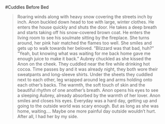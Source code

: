 #Cuddles Before Bed

>Roaring winds along with heavy snow covering the streets inch by inch. Anon buckled down head to toe with large, winter clothes. 
>He enters the house quickly and shuts the door. He takes a deep breath and starts taking off his snow-covered brown coat. He enters the living room to see his soulmate sitting by the fireplace. 
>She turns around, her pink hair matched the flames too well. She smiles and gets up to walk towards her beloved.
>”Blizzard was that bad, huh?” 
>”Yeah, but knowing what was waiting for me back home gave me enough juice to make it back.”
>Aubrey chuckled as she kissed the Anon on the cheek. They cuddled near the fire while drinking hot cocoa. 
>Time passes by and it was already night, they both wore their sweatpants and long-sleeve shirts. 
>Under the sheets they cuddled next to each other, leg wrapped around leg and arms holding onto each other’s backs. 
>The warmth, the soft touch of skin and the beautiful rhythm of one another’s breath.
>Anon opens his eyes to see a sleeping Aubrey, already absorbed by the warmth of her lover.
>Anon smiles and closes his eyes.
>Everyday was a hard day, getting up and going to the outside world was scary enough.
>But as long as she was home, waiting….
>Maybe one more painful day outside wouldn’t hurt. After all,
>I had her by my side.